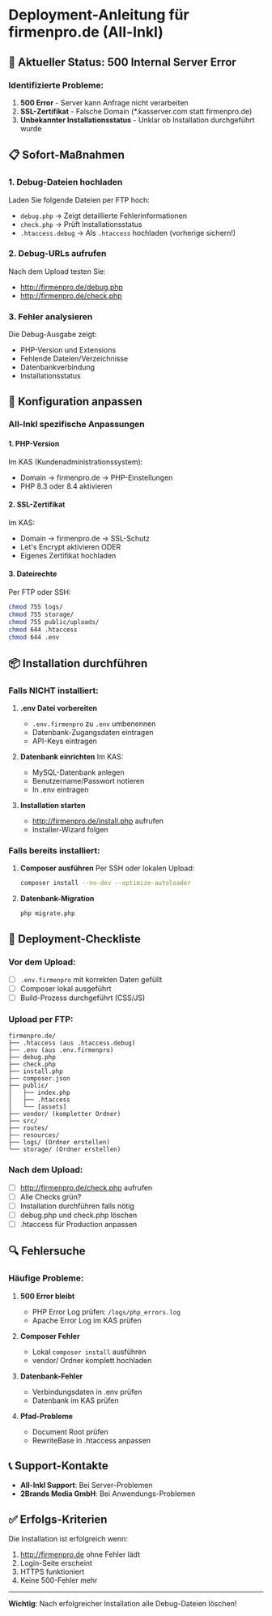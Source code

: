 # Deployment-Anleitung für firmenpro.de (All-Inkl)

## 🚨 Aktueller Status: 500 Internal Server Error

### Identifizierte Probleme:
1. **500 Error** - Server kann Anfrage nicht verarbeiten
2. **SSL-Zertifikat** - Falsche Domain (*.kasserver.com statt firmenpro.de)
3. **Unbekannter Installationsstatus** - Unklar ob Installation durchgeführt wurde

## 📋 Sofort-Maßnahmen

### 1. Debug-Dateien hochladen
Laden Sie folgende Dateien per FTP hoch:
- `debug.php` → Zeigt detaillierte Fehlerinformationen
- `check.php` → Prüft Installationsstatus
- `.htaccess.debug` → Als `.htaccess` hochladen (vorherige sichern!)

### 2. Debug-URLs aufrufen
Nach dem Upload testen Sie:
- http://firmenpro.de/debug.php
- http://firmenpro.de/check.php

### 3. Fehler analysieren
Die Debug-Ausgabe zeigt:
- PHP-Version und Extensions
- Fehlende Dateien/Verzeichnisse
- Datenbankverbindung
- Installationsstatus

## 🔧 Konfiguration anpassen

### All-Inkl spezifische Anpassungen

#### 1. PHP-Version
Im KAS (Kundenadministrationssystem):
- Domain → firmenpro.de → PHP-Einstellungen
- PHP 8.3 oder 8.4 aktivieren

#### 2. SSL-Zertifikat
Im KAS:
- Domain → firmenpro.de → SSL-Schutz
- Let's Encrypt aktivieren ODER
- Eigenes Zertifikat hochladen

#### 3. Dateirechte
Per FTP oder SSH:
```bash
chmod 755 logs/
chmod 755 storage/
chmod 755 public/uploads/
chmod 644 .htaccess
chmod 644 .env
```

## 📦 Installation durchführen

### Falls NICHT installiert:

1. **.env Datei vorbereiten**
   - `.env.firmenpro` zu `.env` umbenennen
   - Datenbank-Zugangsdaten eintragen
   - API-Keys eintragen

2. **Datenbank einrichten**
   Im KAS:
   - MySQL-Datenbank anlegen
   - Benutzername/Passwort notieren
   - In .env eintragen

3. **Installation starten**
   - http://firmenpro.de/install.php aufrufen
   - Installer-Wizard folgen

### Falls bereits installiert:

1. **Composer ausführen**
   Per SSH oder lokalen Upload:
   ```bash
   composer install --no-dev --optimize-autoloader
   ```

2. **Datenbank-Migration**
   ```bash
   php migrate.php
   ```

## 🚀 Deployment-Checkliste

### Vor dem Upload:
- [ ] `.env.firmenpro` mit korrekten Daten gefüllt
- [ ] Composer lokal ausgeführt
- [ ] Build-Prozess durchgeführt (CSS/JS)

### Upload per FTP:
```
firmenpro.de/
├── .htaccess (aus .htaccess.debug)
├── .env (aus .env.firmenpro)
├── debug.php
├── check.php
├── install.php
├── composer.json
├── public/
│   ├── index.php
│   ├── .htaccess
│   └── [assets]
├── vendor/ (kompletter Ordner)
├── src/
├── routes/
├── resources/
├── logs/ (Ordner erstellen)
└── storage/ (Ordner erstellen)
```

### Nach dem Upload:
- [ ] http://firmenpro.de/check.php aufrufen
- [ ] Alle Checks grün?
- [ ] Installation durchführen falls nötig
- [ ] debug.php und check.php löschen
- [ ] .htaccess für Production anpassen

## 🔍 Fehlersuche

### Häufige Probleme:

1. **500 Error bleibt**
   - PHP Error Log prüfen: `/logs/php_errors.log`
   - Apache Error Log im KAS prüfen

2. **Composer Fehler**
   - Lokal `composer install` ausführen
   - vendor/ Ordner komplett hochladen

3. **Datenbank-Fehler**
   - Verbindungsdaten in .env prüfen
   - Datenbank im KAS prüfen

4. **Pfad-Probleme**
   - Document Root prüfen
   - RewriteBase in .htaccess anpassen

## 📞 Support-Kontakte

- **All-Inkl Support**: Bei Server-Problemen
- **2Brands Media GmbH**: Bei Anwendungs-Problemen

## ✅ Erfolgs-Kriterien

Die Installation ist erfolgreich wenn:
1. http://firmenpro.de ohne Fehler lädt
2. Login-Seite erscheint
3. HTTPS funktioniert
4. Keine 500-Fehler mehr

---

**Wichtig**: Nach erfolgreicher Installation alle Debug-Dateien löschen!
